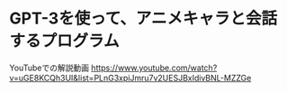 # GPT-3を使って、アニメキャラと会話するプログラム

YouTubeでの解説動画
https://www.youtube.com/watch?v=uGE8KCQh3UI&list=PLnG3xpiJmru7v2UESJBxIdivBNL-MZZGe
